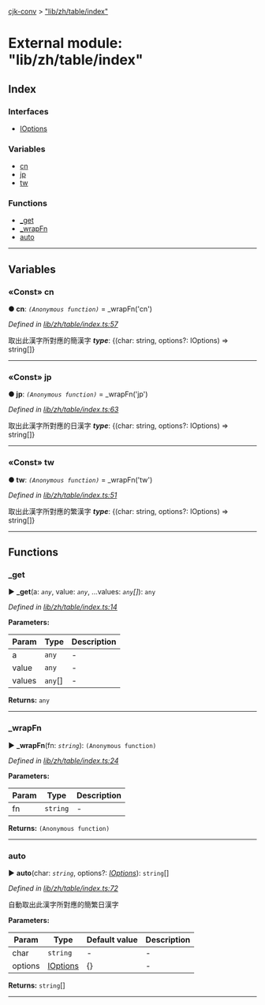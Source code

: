 [cjk-conv](../README.md) > ["lib/zh/table/index"](../modules/_lib_zh_table_index_.md)



# External module: "lib/zh/table/index"

## Index

### Interfaces

* [IOptions](../interfaces/_lib_zh_table_index_.ioptions.md)


### Variables

* [cn](_lib_zh_table_index_.md#cn)
* [jp](_lib_zh_table_index_.md#jp)
* [tw](_lib_zh_table_index_.md#tw)


### Functions

* [_get](_lib_zh_table_index_.md#_get)
* [_wrapFn](_lib_zh_table_index_.md#_wrapfn)
* [auto](_lib_zh_table_index_.md#auto)



---
## Variables
<a id="cn"></a>

### «Const» cn

**●  cn**:  *`(Anonymous function)`*  =  _wrapFn('cn')

*Defined in [lib/zh/table/index.ts:57](https://github.com/bluelovers/cjk-convert/blob/7c2ab19/lib/zh/table/index.ts#L57)*



取出此漢字所對應的簡漢字
*__type__*: {(char: string, options?: IOptions) => string[]}





___

<a id="jp"></a>

### «Const» jp

**●  jp**:  *`(Anonymous function)`*  =  _wrapFn('jp')

*Defined in [lib/zh/table/index.ts:63](https://github.com/bluelovers/cjk-convert/blob/7c2ab19/lib/zh/table/index.ts#L63)*



取出此漢字所對應的日漢字
*__type__*: {(char: string, options?: IOptions) => string[]}





___

<a id="tw"></a>

### «Const» tw

**●  tw**:  *`(Anonymous function)`*  =  _wrapFn('tw')

*Defined in [lib/zh/table/index.ts:51](https://github.com/bluelovers/cjk-convert/blob/7c2ab19/lib/zh/table/index.ts#L51)*



取出此漢字所對應的繁漢字
*__type__*: {(char: string, options?: IOptions) => string[]}





___


## Functions
<a id="_get"></a>

###  _get

► **_get**(a: *`any`*, value: *`any`*, ...values: *`any`[]*): `any`



*Defined in [lib/zh/table/index.ts:14](https://github.com/bluelovers/cjk-convert/blob/7c2ab19/lib/zh/table/index.ts#L14)*



**Parameters:**

| Param | Type | Description |
| ------ | ------ | ------ |
| a | `any`   |  - |
| value | `any`   |  - |
| values | `any`[]   |  - |





**Returns:** `any`





___

<a id="_wrapfn"></a>

###  _wrapFn

► **_wrapFn**(fn: *`string`*): `(Anonymous function)`



*Defined in [lib/zh/table/index.ts:24](https://github.com/bluelovers/cjk-convert/blob/7c2ab19/lib/zh/table/index.ts#L24)*



**Parameters:**

| Param | Type | Description |
| ------ | ------ | ------ |
| fn | `string`   |  - |





**Returns:** `(Anonymous function)`





___

<a id="auto"></a>

###  auto

► **auto**(char: *`string`*, options?: *[IOptions](../interfaces/_lib_zh_table_index_.ioptions.md)*): `string`[]



*Defined in [lib/zh/table/index.ts:72](https://github.com/bluelovers/cjk-convert/blob/7c2ab19/lib/zh/table/index.ts#L72)*



自動取出此漢字所對應的簡繁日漢字


**Parameters:**

| Param | Type | Default value | Description |
| ------ | ------ | ------ | ------ |
| char | `string`  | - |   - |
| options | [IOptions](../interfaces/_lib_zh_table_index_.ioptions.md)  |  {} |   - |





**Returns:** `string`[]







___



